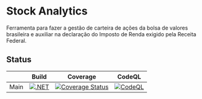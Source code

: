 # Stock Analytics
Ferramenta para fazer a gestão de carteira de ações da bolsa de valores brasileira e auxiliar na declaração do Imposto de Renda exigido pela Receita Federal.

## Status

| | Build | Coverage | CodeQL |
| ------ | ------ | ------ | ------ |
| Main | [![.NET](https://github.com/mecontrola/MeControla.StockAnalytics/actions/workflows/dotnet.yml/badge.svg?branch=main)](https://github.com/mecontrola/MeControla.StockAnalytics/actions/workflows/dotnet.yml) | [![Coverage Status](https://coveralls.io/repos/github/mecontrola/MeControla.StockAnalytics/badge.svg?branch=main)](https://coveralls.io/github/mecontrola/MeControla.StockAnalytics?branch=main) | [![CodeQL](https://github.com/mecontrola/MeControla.StockAnalytics/actions/workflows/codeql-analysis.yml/badge.svg?branch=main)](https://github.com/mecontrola/MeControla.StockAnalytics/actions/workflows/codeql-analysis.yml) |
